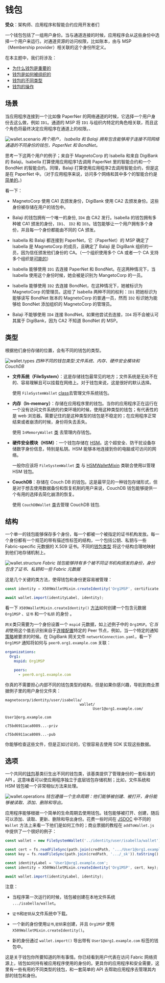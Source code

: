 # 钱包

**受众**：架构师、应用程序和智能合约应用开发者们

一个钱包包括了一组用户身份。当与通道连接的时候，应用程序会从这些身份中选择一个用户来运行。对通道资源的访问权限，比如账本，由与 MSP（Membership provider）相关联的这个身份所定义。

在本主题中，我们将涉及：

* [为什么钱包是重要的](#场景)
* [钱包是如何被组织的](#结构)
* [钱包的不同类型](#类型)
* [钱包的操作](#操作)

## 场景

当应用程序连接到一个比如像 PaperNer 的网络通道的时候，它选择一个用户身份去这么做，例如 `ID1`。通道的 MSP 将 `ID1` 与组织内特定的角色相关联，而且这个角色将最终决定应用程序在通道上的权限。、

![wallet.scenario](./develop.diagram.10.png)
*两个用户， Isabella 和 Balaji 拥有包含能够用于连接不同网络通道的不同身份的钱包，PaperNet 和 BondNet。*

思考一下这两个用户的例子；来自于 MagnetoCorp 的 lsabella 和来自 DigiBank 的 Balaji。Isabella 打算使用应用程序1去调用 PaperNet 里的智能合约和一个 BondNet 的智能合约。同理，Balaji 打算使用应用程序2去调用智能合约，但是这是在 PaperNet 中。（对于应用程序来说，访问多个网络和其中多个的智能合约是[简单的](./application.html#construct-request)。)

看一下：

* MagnetoCorp 使用 CA1 去颁发身份，DigiBank 使用 CA2 去颁发身份。这些身份被存储在用户的钱包中。

* Balaji 的钱包拥有一个唯一的身份, `ID4` 由 CA2 发行。Isabella 的钱包拥有多种被 CA1 颁发的身份，`ID1`、 `ID2`  和 `ID3`。钱包能够让一个用户拥有多个身份，并且每一个身份都能由不同的 CA 颁发。

* Isabella 和 Balaji 都连接到 PaperNet，它（PaperNet）的 MSP 确定了 Isabella 是 MagnetoCorp 的成员，且确定了 Balaji 是 DigiBank 组织的一员，因为信任颁发他们身份的 CA。（一个组织使用多个 CA 或者一个 CA 支持多个组织是[可能的](../membership/membership.html#mapping-msps-to-organizations)） 

* Isabella 能够使用 `ID1` 去连接 PaperNet 和 BondNet。在这两种情况下，当 Isabella 使用这个身份时候，她会被是识别为 MangetoCorp 的一员。

* Isabella 能够使用 `ID2` 去连接 BondNet，在这种情况下，她被标识为 MagnetoCorp 的管理员。这给了 Isabella 两种不同的权利：`ID1` 把她标识为能够读写 BondNet 账本的 MagnetoCorp 的普通一员，然而 `ID2` 标识她为能够给 BondNet 添加组织的 MagnetoCorp 的管理员。

* Balaji 不能够使用 `ID4` 连接 BondNet。如果他尝试去连接，`ID4` 将不会被认可其属于 DigiBank，因为 CA2 不知道 BondNet 的 MSP。

## 类型

根据他们身份存储的位置，会有不同的钱包的类型。

![wallet.types](./develop.diagram.12.png)
*四种不同的钱包类型:文件系统、内存、硬件安全模块和 CouchDB*

* **文件系统（FileSystem）**：这是存储钱包最常见的地方；文件系统是无处不在的、容易理解且可以挂载在网络上。对于钱包来说，这是很好的默认选择。

  使用 `FileSystemWallet` [class](https://fabric-sdk-node.github.io/master/module-fabric-network.FileSystemWallet.html)去管理文件系统钱包。


* **内存（In-memory）**：存储在应用程序里的钱包。当你的应用程序正在运行在一个没有访问文件系统的约束环境的时候，使用这种类型的钱包；有代表性的是 web 浏览器。需要记住的是这种类型的钱包是不稳定的；在应用程序正常结束或者崩溃的时候，身份将失去丢失。

  使用 `InMemoryWallet`  [类](https://fabric-sdk-node.github.io/master/module-fabric-network.InMemoryWallet.html) 去管理内存钱包。

* **硬件安全模块（HSM）**：一个钱包存储在 [HSM](https://en.wikipedia.org/wiki/Hardware_security_module)。这个超安全、防干扰设备存储数字身份信息，特别是私钥。HSM 能够本地连接到你的电脑或可访问的网络。

  一般你应该将 `FileSystemWallet` [类](https://fabric-sdk-node.github.io/master/module-fabric-network.FileSystemWallet.html) 与 [HSMWalletMixin](https://fabric-sdk-node.github.io/master/module-fabric-network.HSMWalletMixin.html) 类联合使用以管理 HSM 钱包。

* **CouchDB**：存储在 Couch DB 的钱包。这是最罕见的一种钱包存储形式，但是对于想去使用数据备份和恢复机制的用户来说，CouchDB 钱包能够提供一个有用的选择去简化崩溃的恢复。

  使用 `CouchDBWallet`  [类](https://fabric-sdk-node.github.io/master/module-fabric-network.CouchDBWallet.html)去管理 CouchDB 钱包.

## 结构

一个单一的钱包能够保存多个身份，每一个都被一个被指定的证书机构发放。每一个身份都有一个规范的带有描述性标签的结构，一个包括公钥、私钥与一些 Fabric-specific 元数据的 X.509 证书。不同的[钱包类型](#类型) 将这个结构合理地映射到他们地存储机制上。

![wallet.structure](./develop.diagram.11.png)
*Fabric 钱包能够持有多个被不同证书机构颁发的身份，身份包含了证书、私钥和一些 Fabric 元数据*

这是几个关键的类方法，使得钱包和身份更容易被管理：

```JavaScript
const identity = X509WalletMixin.createIdentity('Org1MSP', certificate, key);

await wallet.import(identityLabel, identity);
```

看一下 `X509WalletMixin.createIdentity()` [方法](https://fabric-sdk-node.github.io/master/module-fabric-network.X509WalletMixin.html)如何创建一个包含元数据 `Org1MSP` 、`证书` 和一个`私钥` 的身份 。

`网关`类只需要为一个身份设置一个 `mspid` 元数据，如上述例子中的 `Org1MSP`。它*当前*使用这个值去识别来自于[连接配置](./connectionprofile.html)特定的 Peer 节点，例如，当一个特定的通知[策略](./connectoptions.html)被要求的时候。在 DigiBank 网关文件 `networkConnection.yaml`，看一下 `Org1MSP` 通知将如何与 `peer0.org1.example.com` 关联：

```yaml
organizations:
  Org1:
    mspid: Org1MSP

    peers:
      - peer0.org1.example.com
```

你真的不需要担心内部不同的钱包类型的结构，但是如果你感兴趣，导航到商业票据例子里的用户身份文件夹：

```
magnetocorp/identity/user/isabella/
                                  wallet/
                                        User1@org1.example.com/
                                                              User1@org.example.com
                                                              c75bd6911aca8089...-priv
                                                              c75bd6911aca8089...-pub
```

你能够检查这些文件，但是正如讨论的，它很容易去使用 SDK 实现这些数据。

## 选项

一个共同的[钱包](https://fabric-sdk-node.github.io/master/module-fabric-network.Wallet.html)基类衍生出不同的钱包类，该基类提供了管理身份的一套标准的 API 。这意味着可以使应用程序独立于底层钱包存储机制；比如，文件系统和 HSM 钱包被一个非常相似方法来处理。

![wallet.operations](./develop.diagram.13.png)
*钱包遵循一个生命周期：他们能够被创建、被打开，身份能够被读取、添加、删除和导出。*

应用程序能够根据一个简单的生命周期去使用钱包。钱包能够被打开、创建，随后可以添加、读取、更新、删除和导出身份。花费一些时间在 [JSDOC](https://fabric-sdk-node.github.io/master/module-fabric-network.Wallet.html) 中不同的 `Wallet` 方法上来看一下他们是如何工作的；商业票据的教程在 `addToWallet.js` 中提供了一个很好的例子：

```JavaScript
const wallet = new FileSystemWallet('../identity/user/isabella/wallet');

const cert = fs.readFileSync(path.join(credPath, '.../User1@org1.example.com-cert.pem')).toString();
const key = fs.readFileSync(path.join(credPath, '.../_sk')).toString();

const identityLabel = 'User1@org1.example.com';
const identity = X509WalletMixin.createIdentity('Org1MSP', cert, key);

await wallet.import(identityLabel, identity);
```

注意：

* 当程序第一次运行的时候，钱包被创建在本地文件系统 `.../isabella/wallet`。

* `证书`和`密钥`从文件系统中下载。

* 一个新的身份使用`证书`,`密钥`来创建，并且 `Org1MSP` 使用 `X509WalletMixin.createIdentity()`。

* 新的身份通过 `wallet.import()` 导出带有 `User1@org1.example.com` 标签的钱包中。

这是关于钱包你所要知道的所有事情。你已经看到用户代表在访问 Fabric 网络资源上，钱包如何持有被应用程序使用的身份的。更具你的应用程序和安全需要，这里有一些有用的不同类型的钱包，和一套简单的 API 去帮助应用程序去管理其内部的钱包和身份。

<!--- Licensed under Creative Commons Attribution 4.0 International License
https://creativecommons.org/licenses/by/4.0/ -->
